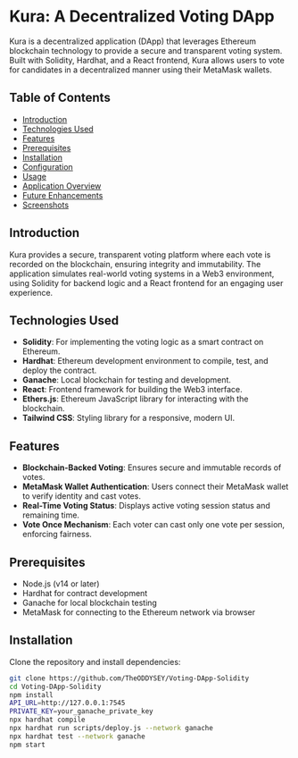 # Kura: A Decentralized Voting DApp

Kura is a decentralized application (DApp) that leverages Ethereum blockchain technology to provide a secure and transparent voting system. Built with Solidity, Hardhat, and a React frontend, Kura allows users to vote for candidates in a decentralized manner using their MetaMask wallets.

## Table of Contents
- [Introduction](#introduction)
- [Technologies Used](#technologies-used)
- [Features](#features)
- [Prerequisites](#prerequisites)
- [Installation](#installation)
- [Configuration](#configuration)
- [Usage](#usage)
- [Application Overview](#application-overview)
- [Future Enhancements](#future-enhancements)
- [Screenshots](#screenshots)

## Introduction
Kura provides a secure, transparent voting platform where each vote is recorded on the blockchain, ensuring integrity and immutability. The application simulates real-world voting systems in a Web3 environment, using Solidity for backend logic and a React frontend for an engaging user experience.

## Technologies Used
- **Solidity**: For implementing the voting logic as a smart contract on Ethereum.
- **Hardhat**: Ethereum development environment to compile, test, and deploy the contract.
- **Ganache**: Local blockchain for testing and development.
- **React**: Frontend framework for building the Web3 interface.
- **Ethers.js**: Ethereum JavaScript library for interacting with the blockchain.
- **Tailwind CSS**: Styling library for a responsive, modern UI.

## Features
- **Blockchain-Backed Voting**: Ensures secure and immutable records of votes.
- **MetaMask Wallet Authentication**: Users connect their MetaMask wallet to verify identity and cast votes.
- **Real-Time Voting Status**: Displays active voting session status and remaining time.
- **Vote Once Mechanism**: Each voter can cast only one vote per session, enforcing fairness.

## Prerequisites
- Node.js (v14 or later)
- Hardhat for contract development
- Ganache for local blockchain testing
- MetaMask for connecting to the Ethereum network via browser

## Installation
Clone the repository and install dependencies:
```bash
git clone https://github.com/TheODDYSEY/Voting-DApp-Solidity
cd Voting-DApp-Solidity
npm install
API_URL=http://127.0.0.1:7545
PRIVATE_KEY=your_ganache_private_key
npx hardhat compile
npx hardhat run scripts/deploy.js --network ganache
npx hardhat test --network ganache
npm start
